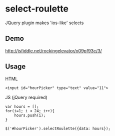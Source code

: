 # select-roulette
JQuery plugin makes 'ios-like' selects

## Demo
http://jsfiddle.net/rockingelevator/o09pf93c/3/

## Usage

HTML

`<input id="hourPicker" type="text" value="11">`


JS (jQuery required)

```
var hours = [];
for(i=1; i < 24; i++){
	hours.push(i);
}
```
`$('#hourPicker').selectRoulette({data: hours});`



